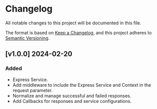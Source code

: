 # Changelog
All notable changes to this project will be documented in this file.

The format is based on [Keep a Changelog](https://keepachangelog.com/en/1.0.0/),
and this project adheres to [Semantic Versioning](https://semver.org/spec/v2.0.0.html).

## [v1.0.0] 2024-02-20
### Added
- Express Service.
- Add middleware to include the Express Service and Context in the request parameter.
- Normalize and manage successful and failed responses.
- Add Callbacks for responses and service configurations.